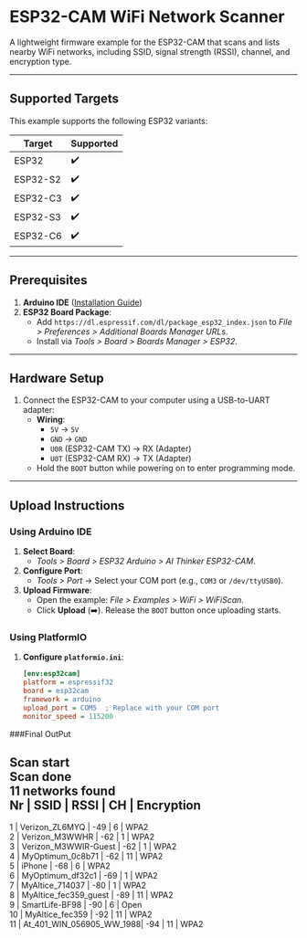 # ESP32-CAM WiFi Network Scanner

A lightweight firmware example for the ESP32-CAM that scans and lists nearby WiFi networks, including SSID, signal strength (RSSI), channel, and encryption type.

---

## Supported Targets

This example supports the following ESP32 variants:

| **Target**      | Supported |
|------------------|-----------|
| ESP32            | ✔️       |
| ESP32-S2         | ✔️       |
| ESP32-C3         | ✔️       |
| ESP32-S3         | ✔️       |
| ESP32-C6         | ✔️       |

---

## Prerequisites

1. **Arduino IDE** ([Installation Guide](https://github.com/espressif/arduino-esp32/tree/master/docs/arduino-ide))
2. **ESP32 Board Package**:  
   - Add `https://dl.espressif.com/dl/package_esp32_index.json` to *File > Preferences > Additional Boards Manager URLs*.
   - Install via *Tools > Board > Boards Manager > ESP32*.

---

## Hardware Setup

1. Connect the ESP32-CAM to your computer using a USB-to-UART adapter:
   - **Wiring**:  
     - `5V` → `5V`  
     - `GND` → `GND`  
     - `U0R` (ESP32-CAM TX) → RX (Adapter)  
     - `U0T` (ESP32-CAM RX) → TX (Adapter)  
   - Hold the `BOOT` button while powering on to enter programming mode.

---

## Upload Instructions

### Using Arduino IDE
1. **Select Board**:  
   - *Tools > Board > ESP32 Arduino > AI Thinker ESP32-CAM*.
2. **Configure Port**:  
   - *Tools > Port* → Select your COM port (e.g., `COM3` or `/dev/ttyUSB0`).
3. **Upload Firmware**:  
   - Open the example: *File > Examples > WiFi > WiFiScan*.
   - Click **Upload** (➡️). Release the `BOOT` button once uploading starts.

### Using PlatformIO
1. **Configure `platformio.ini`**:
   ```ini
   [env:esp32cam]
   platform = espressif32
   board = esp32cam
   framework = arduino
   upload_port = COM5  ; Replace with your COM port
   monitor_speed = 115200

###Final OutPut

   Scan start  
Scan done  
11 networks found  
Nr | SSID                     | RSSI  | CH  | Encryption  
-------------------------------------------------  
1  | Verizon_ZL6MYQ           | -49   | 6   | WPA2  
2  | Verizon_M3WWHR           | -62   | 1   | WPA2  
3  | Verizon_M3WWIR-Guest     | -62   | 1   | WPA2  
4  | MyOptimum_0c8b71         | -62   | 11  | WPA2  
5  | iPhone                   | -68   | 6   | WPA2  
6  | MyOptimum_df32c1         | -69   | 1   | WPA2  
7  | MyAltice_714037          | -80   | 1   | WPA2  
8  | MyAltice_fec359_guest    | -89   | 11  | WPA2  
9  | SmartLife-BF98           | -90   | 6   | Open  
10 | MyAltice_fec359          | -92   | 11  | WPA2  
11 | At_401_WIN_056905_WW_1988| -94   | 11  | WPA2  
